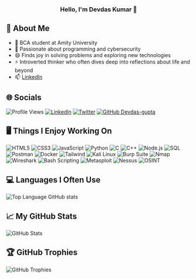 ### <center>Hello, I'm Devdas Kumar 👋</center>

## 💫 About Me
* 🔭  BCA student at Amity University
* 🌱  Passionate about programming and cybersecurity
* 😄  Finds joy in solving problems and exploring new technologies
* ⚡  Introverted thinker who often dives deep into reflections about life and beyond
* 📫  [LinkedIn](https://www.linkedin.com/in/devdas-kumar-889055234/)

## 🌐 Socials
![Profile Views](https://komarev.com/ghpvc/?username=Devdas-gupta&color=brightgreen&style=flat) [![LinkedIn](https://img.shields.io/badge/LinkedIn-%230077B5.svg?logo=linkedin&logoColor=white)](https://www.linkedin.com/in/devdas-kumar-889055234/) [![Twitter](https://img.shields.io/badge/Twitter-%231DA1F2.svg?logo=Twitter&logoColor=white)](https://twitter.com/DevdasGupta10) [![GitHub Devdas-gupta](https://img.shields.io/github/followers/Devdas-gupta?label=follow&style=social)](https://github.com/Devdas-gupta)

## 🖥️ Things I Enjoy Working On
![HTML5](https://img.shields.io/badge/HTML5-%23E34F26.svg?style=for-the-badge&logo=html5&logoColor=white) ![CSS3](https://img.shields.io/badge/CSS3-%231572B6.svg?style=for-the-badge&logo=css3&logoColor=white) ![JavaScript](https://img.shields.io/badge/JavaScript-%23323330.svg?style=for-the-badge&logo=javascript&logoColor=%23F7DF1E) ![Python](https://img.shields.io/badge/Python-3670A0?style=for-the-badge&logo=python&logoColor=ffdd54) ![C](https://img.shields.io/badge/C-%2300599C.svg?style=for-the-badge&logo=c&logoColor=white) ![C++](https://img.shields.io/badge/C++-%2300599C.svg?style=for-the-badge&logo=c%2B%2B&logoColor=white) ![Node.js](https://img.shields.io/badge/Node.js-6DA55F?style=for-the-badge&logo=node.js&logoColor=white) ![SQL](https://img.shields.io/badge/SQL-%2300f.svg?style=for-the-badge&logo=mysql&logoColor=white) ![Postman](https://img.shields.io/badge/Postman-FF6C37?style=for-the-badge&logo=postman&logoColor=white) ![Docker](https://img.shields.io/badge/Docker-%230db7ed.svg?style=for-the-badge&logo=docker&logoColor=white) ![Tailwind](https://img.shields.io/badge/TailwindCSS-%2338B2AC.svg?style=for-the-badge&logo=tailwind-css&logoColor=white) ![Kali Linux](https://img.shields.io/badge/Kali%20Linux-%231a1a1a.svg?style=for-the-badge&logo=kali-linux&logoColor=white) ![Burp Suite](https://img.shields.io/badge/Burp%20Suite-%238D2C2C.svg?style=for-the-badge&logo=burp-suite&logoColor=white) ![Nmap](https://img.shields.io/badge/Nmap-%#000000.svg?style=for-the-badge&logo=nmap&logoColor=white) ![Wireshark](https://img.shields.io/badge/Wireshark-%23132429.svg?style=for-the-badge&logo=wireshark&logoColor=white) ![Bash Scripting](https://img.shields.io/badge/Bash%20Scripting-%231a1a1a.svg?style=for-the-badge&logo=gnu-bash&logoColor=white) ![Metasploit](https://img.shields.io/badge/Metasploit-%23E24C35.svg?style=for-the-badge&logo=metasploit&logoColor=white) ![Nessus](https://img.shields.io/badge/Nessus-%23334D5C.svg?style=for-the-badge&logo=nessus&logoColor=white) ![OSINT](https://img.shields.io/badge/OSINT-%23000000.svg?style=for-the-badge&logo=osint&logoColor=white)

## 💻 Languages I Often Use
![Top Language GitHub stats](https://github-readme-stats.vercel.app/api/top-langs/?username=Devdas-gupta&layout=compact&theme=slateorange&langs_count=6)

## 📈 My GitHub Stats
![GitHub Stats](https://github-readme-stats.vercel.app/api?username=Devdas-gupta&count_private=true&show_icons=true&theme=slateorange)

## 🏆 GitHub Trophies
![GitHub Trophies](https://github-profile-trophy.vercel.app/?username=Devdas-gupta&theme=gruvbox&no-frame=false&no-bg=false&margin-w=4)
